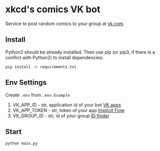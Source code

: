 # xkcd's comics VK bot
Service to post random comics to your group at [vk.com](https://vk.com/feed).

## Install
Python3 should be already installed. Then use pip (or pip3, if there is a conflict with Python2) to install dependencies:
```
pip install -r requirements.txt
```
## Env Settings
Create `.env` from `.env.Example`
1. VK_APP_ID - str, application id of your bot [VK apps](https://vk.com/apps?act=manage)
2. VK_APP_TOKEN - str, token of your app [Implicit Flow](https://vk.com/dev/implicit_flow_user)
3. VK_GROUP_ID - str, id of your group [ID finder](https://regvk.com/id/)
## Start
```
python main.py
```